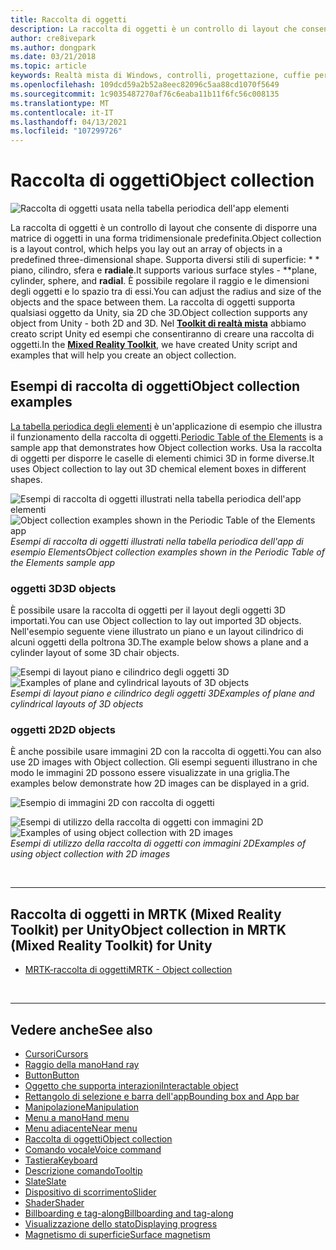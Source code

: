 ```yaml
---
title: Raccolta di oggetti
description: La raccolta di oggetti è un controllo di layout che consente di disporre una matrice di oggetti in una forma tridimensionale predefinita.
author: cre8ivepark
ms.author: dongpark
ms.date: 03/21/2018
ms.topic: article
keywords: Realtà mista di Windows, controlli, progettazione, cuffie per realtà mista, cuffie per realtà mista di Windows, headset di realtà virtuale, HoloLens, raccolta di oggetti, 2D, 3D, MRTK, Toolkit reality
ms.openlocfilehash: 109dcd59a2b52a8eec82096c5aa88cd1070f5649
ms.sourcegitcommit: 1c9035487270af76c6eaba11b11f6fc56c008135
ms.translationtype: MT
ms.contentlocale: it-IT
ms.lasthandoff: 04/13/2021
ms.locfileid: "107299726"
---
```

# <a name="object-collection"></a><span data-ttu-id="f46da-104">Raccolta di oggetti</span><span class="sxs-lookup"><span data-stu-id="f46da-104">Object collection</span></span>

![Raccolta di oggetti usata nella tabella periodica dell'app elementi](images/UX_Hero_ObjectCollection.jpg)<br>

<span data-ttu-id="f46da-106">La raccolta di oggetti è un controllo di layout che consente di disporre una matrice di oggetti in una forma tridimensionale predefinita.</span><span class="sxs-lookup"><span data-stu-id="f46da-106">Object collection is a layout control, which helps you lay out an array of objects in a predefined three-dimensional shape.</span></span> <span data-ttu-id="f46da-107">Supporta diversi stili di superficie: \* \* piano, cilindro, sfera e **radiale**.</span><span class="sxs-lookup"><span data-stu-id="f46da-107">It supports various surface styles - \*\*plane, cylinder, sphere, and **radial**.</span></span> <span data-ttu-id="f46da-108">È possibile regolare il raggio e le dimensioni degli oggetti e lo spazio tra di essi.</span><span class="sxs-lookup"><span data-stu-id="f46da-108">You can adjust the radius and size of the objects and the space between them.</span></span> <span data-ttu-id="f46da-109">La raccolta di oggetti supporta qualsiasi oggetto da Unity, sia 2D che 3D.</span><span class="sxs-lookup"><span data-stu-id="f46da-109">Object collection supports any object from Unity - both 2D and 3D.</span></span> <span data-ttu-id="f46da-110">Nel **[Toolkit di realtà mista](https://microsoft.github.io/MixedRealityToolkit-Unity/Documentation/README_ObjectCollection.html)** abbiamo creato script Unity ed esempi che consentiranno di creare una raccolta di oggetti.</span><span class="sxs-lookup"><span data-stu-id="f46da-110">In the **[Mixed Reality Toolkit](https://microsoft.github.io/MixedRealityToolkit-Unity/Documentation/README_ObjectCollection.html)**, we have created Unity script and examples that will help you create an object collection.</span></span>

## <a name="object-collection-examples"></a><span data-ttu-id="f46da-111">Esempi di raccolta di oggetti</span><span class="sxs-lookup"><span data-stu-id="f46da-111">Object collection examples</span></span>

<span data-ttu-id="f46da-112">[La tabella periodica degli elementi](../develop/unity/periodic-table-of-the-elements.md) è un'applicazione di esempio che illustra il funzionamento della raccolta di oggetti.</span><span class="sxs-lookup"><span data-stu-id="f46da-112">[Periodic Table of the Elements](../develop/unity/periodic-table-of-the-elements.md) is a sample app that demonstrates how Object collection works.</span></span> <span data-ttu-id="f46da-113">Usa la raccolta di oggetti per disporre le caselle di elementi chimici 3D in forme diverse.</span><span class="sxs-lookup"><span data-stu-id="f46da-113">It uses Object collection to lay out 3D chemical element boxes in different shapes.</span></span>

<span data-ttu-id="f46da-114">![Esempi di raccolta di oggetti illustrati nella tabella periodica dell'app elementi](images/periodictable-collections-1000px.jpg)</span><span class="sxs-lookup"><span data-stu-id="f46da-114">![Object collection examples shown in the Periodic Table of the Elements app](images/periodictable-collections-1000px.jpg)</span></span><br>
<span data-ttu-id="f46da-115">*Esempi di raccolta di oggetti illustrati nella tabella periodica dell'app di esempio Elements*</span><span class="sxs-lookup"><span data-stu-id="f46da-115">*Object collection examples shown in the Periodic Table of the Elements sample app*</span></span>

### <a name="3d-objects"></a><span data-ttu-id="f46da-116">oggetti 3D</span><span class="sxs-lookup"><span data-stu-id="f46da-116">3D objects</span></span>

<span data-ttu-id="f46da-117">È possibile usare la raccolta di oggetti per il layout degli oggetti 3D importati.</span><span class="sxs-lookup"><span data-stu-id="f46da-117">You can use Object collection to lay out imported 3D objects.</span></span> <span data-ttu-id="f46da-118">Nell'esempio seguente viene illustrato un piano e un layout cilindrico di alcuni oggetti della poltrona 3D.</span><span class="sxs-lookup"><span data-stu-id="f46da-118">The example below shows a plane and a cylinder layout of some 3D chair objects.</span></span>

<span data-ttu-id="f46da-119">![Esempi di layout piano e cilindrico degli oggetti 3D](images/objectcollection-3dobjects-1000px.jpg)</span><span class="sxs-lookup"><span data-stu-id="f46da-119">![Examples of plane and cylindrical layouts of 3D objects](images/objectcollection-3dobjects-1000px.jpg)</span></span><br>
<span data-ttu-id="f46da-120">*Esempi di layout piano e cilindrico degli oggetti 3D*</span><span class="sxs-lookup"><span data-stu-id="f46da-120">*Examples of plane and cylindrical layouts of 3D objects*</span></span>

### <a name="2d-objects"></a><span data-ttu-id="f46da-121">oggetti 2D</span><span class="sxs-lookup"><span data-stu-id="f46da-121">2D objects</span></span>

<span data-ttu-id="f46da-122">È anche possibile usare immagini 2D con la raccolta di oggetti.</span><span class="sxs-lookup"><span data-stu-id="f46da-122">You can also use 2D images with Object collection.</span></span> <span data-ttu-id="f46da-123">Gli esempi seguenti illustrano in che modo le immagini 2D possono essere visualizzate in una griglia.</span><span class="sxs-lookup"><span data-stu-id="f46da-123">The examples below demonstrate how 2D images can be displayed in a grid.</span></span>

![Esempio di immagini 2D con raccolta di oggetti](images/940px-layout-3dobjects-3.jpg)

<span data-ttu-id="f46da-125">![Esempi di utilizzo della raccolta di oggetti con immagini 2D](images/940px-layout-2dimages.jpg)</span><span class="sxs-lookup"><span data-stu-id="f46da-125">![Examples of using object collection with 2D images](images/940px-layout-2dimages.jpg)</span></span><br>
<span data-ttu-id="f46da-126">*Esempi di utilizzo della raccolta di oggetti con immagini 2D*</span><span class="sxs-lookup"><span data-stu-id="f46da-126">*Examples of using object collection with 2D images*</span></span>

<br>

---

## <a name="object-collection-in-mrtk-mixed-reality-toolkit-for-unity"></a><span data-ttu-id="f46da-127">Raccolta di oggetti in MRTK (Mixed Reality Toolkit) per Unity</span><span class="sxs-lookup"><span data-stu-id="f46da-127">Object collection in MRTK (Mixed Reality Toolkit) for Unity</span></span>

* [<span data-ttu-id="f46da-128">MRTK-raccolta di oggetti</span><span class="sxs-lookup"><span data-stu-id="f46da-128">MRTK - Object collection</span></span>](https://docs.microsoft.com/windows/mixed-reality/mrtk-unity/features/ux-building-blocks/object-collection)

<br>

---

## <a name="see-also"></a><span data-ttu-id="f46da-129">Vedere anche</span><span class="sxs-lookup"><span data-stu-id="f46da-129">See also</span></span>

* [<span data-ttu-id="f46da-130">Cursori</span><span class="sxs-lookup"><span data-stu-id="f46da-130">Cursors</span></span>](cursors.md)
* [<span data-ttu-id="f46da-131">Raggio della mano</span><span class="sxs-lookup"><span data-stu-id="f46da-131">Hand ray</span></span>](point-and-commit.md)
* [<span data-ttu-id="f46da-132">Button</span><span class="sxs-lookup"><span data-stu-id="f46da-132">Button</span></span>](button.md)
* [<span data-ttu-id="f46da-133">Oggetto che supporta interazioni</span><span class="sxs-lookup"><span data-stu-id="f46da-133">Interactable object</span></span>](interactable-object.md)
* [<span data-ttu-id="f46da-134">Rettangolo di selezione e barra dell'app</span><span class="sxs-lookup"><span data-stu-id="f46da-134">Bounding box and App bar</span></span>](app-bar-and-bounding-box.md)
* [<span data-ttu-id="f46da-135">Manipolazione</span><span class="sxs-lookup"><span data-stu-id="f46da-135">Manipulation</span></span>](direct-manipulation.md)
* [<span data-ttu-id="f46da-136">Menu a mano</span><span class="sxs-lookup"><span data-stu-id="f46da-136">Hand menu</span></span>](hand-menu.md)
* [<span data-ttu-id="f46da-137">Menu adiacente</span><span class="sxs-lookup"><span data-stu-id="f46da-137">Near menu</span></span>](near-menu.md)
* [<span data-ttu-id="f46da-138">Raccolta di oggetti</span><span class="sxs-lookup"><span data-stu-id="f46da-138">Object collection</span></span>](object-collection.md)
* [<span data-ttu-id="f46da-139">Comando vocale</span><span class="sxs-lookup"><span data-stu-id="f46da-139">Voice command</span></span>](voice-input.md)
* [<span data-ttu-id="f46da-140">Tastiera</span><span class="sxs-lookup"><span data-stu-id="f46da-140">Keyboard</span></span>](keyboard.md)
* [<span data-ttu-id="f46da-141">Descrizione comando</span><span class="sxs-lookup"><span data-stu-id="f46da-141">Tooltip</span></span>](tooltip.md)
* [<span data-ttu-id="f46da-142">Slate</span><span class="sxs-lookup"><span data-stu-id="f46da-142">Slate</span></span>](slate.md)
* [<span data-ttu-id="f46da-143">Dispositivo di scorrimento</span><span class="sxs-lookup"><span data-stu-id="f46da-143">Slider</span></span>](slider.md)
* [<span data-ttu-id="f46da-144">Shader</span><span class="sxs-lookup"><span data-stu-id="f46da-144">Shader</span></span>](shader.md)
* [<span data-ttu-id="f46da-145">Billboarding e tag-along</span><span class="sxs-lookup"><span data-stu-id="f46da-145">Billboarding and tag-along</span></span>](billboarding-and-tag-along.md)
* [<span data-ttu-id="f46da-146">Visualizzazione dello stato</span><span class="sxs-lookup"><span data-stu-id="f46da-146">Displaying progress</span></span>](progress.md)
* [<span data-ttu-id="f46da-147">Magnetismo di superficie</span><span class="sxs-lookup"><span data-stu-id="f46da-147">Surface magnetism</span></span>](surface-magnetism.md)
